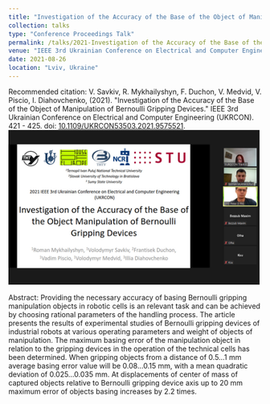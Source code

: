 ```yaml
---
title: "Investigation of the Accuracy of the Base of the Object of Manipulation of Bernoulli Gripping Devices"
collection: talks
type: "Conference Proceedings Talk"
permalink: /talks/2021-Investigation of the Accuracy of the Base of the Object of Manipulation of Bernoulli Gripping Devices
venue: "IEEE 3rd Ukrainian Conference on Electrical and Computer Engineering (UKRCON)"
date: 2021-08-26
location: "Lviv, Ukraine"
---
```

Recommended citation: V. Savkiv, R. Mykhailyshyn, F. Duchon, V. Medvid, V. Piscio, I. Diahovchenko, (2021). "Investigation of the Accuracy of the Base of the Object of Manipulation of Bernoulli Gripping Devices." IEEE 3rd Ukrainian Conference on Electrical and Computer Engineering (UKRCON). 421 - 425. doi: [10.1109/UKRCON53503.2021.9575521](https://doi.org/10.1109/UKRCON53503.2021.9575521). 
<br/><img src='/images/UKRCON.jpg' width='500'>

Abstract: Providing the necessary accuracy of basing Bernoulli gripping manipulation objects in robotic cells is an relevant task and can be achieved by choosing rational parameters of the handling process. The article presents the results of experimental studies of Bernoulli gripping devices of industrial robots at various operating parameters and weight of objects of manipulation. The maximum basing error of the manipulation object in relation to the gripping devices in the operation of the technical cells has been determined. When gripping objects from a distance of 0.5…1 mm average basing error value will be 0.08…0.15 mm, with a mean quadratic deviation of 0.025…0.035 mm. At displacements of center of mass of captured objects relative to Bernoulli gripping device axis up to 20 mm maximum error of objects basing increases by 2.2 times.